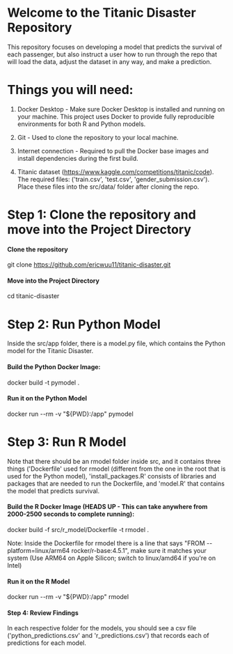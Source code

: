 # Welcome to the Titanic Disaster Repository 
This repository focuses on developing a model that predicts the survival of each passenger, but also instruct a user how to run through the repo that will load the data, adjust the dataset in any way, and make a prediction.

# Things you will need:
1. Docker Desktop - Make sure Docker Desktop is installed and running on your machine. This project uses Docker to provide fully reproducible environments for both R and Python models.

2. Git - Used to clone the repository to your local machine.

3. Internet connection - Required to pull the Docker base images and install dependencies during the first build.

4. Titanic dataset (https://www.kaggle.com/competitions/titanic/code). The required files: ('train.csv', 'test.csv', 'gender_submission.csv'). Place these files into the src/data/ folder after cloning the repo.

# Step 1: Clone the repository and move into the Project Directory

#### Clone the repository
git clone https://github.com/ericwuu11/titanic-disaster.git

#### Move into the Project Directory
cd titanic-disaster


# Step 2: Run Python Model
Inside the src/app folder, there is a model.py file, which contains the Python model for the Titanic Disaster.

#### Build the Python Docker Image:
docker build -t pymodel .

#### Run it on the Python Model
docker run --rm -v "${PWD}:/app" pymodel    

# Step 3: Run R Model
Note that there should be an rmodel folder inside src, and it contains three things ('Dockerfile' used for rmodel (different from the one in the root that is used for the Python model), 'install_packages.R' consists of libraries and packages that are needed to run the Dockerfile, and 'model.R' that contains the model that predicts survival.

#### Build the R Docker Image (HEADS UP - This can take anywhere from 2000-2500 seconds to complete running): 
docker build -f src/r_model/Dockerfile -t rmodel .

Note: Inside the Dockerfile for rmodel there is a line that says "FROM --platform=linux/arm64 rocker/r-base:4.5.1", make sure it matches your system (Use ARM64 on Apple Silicon; switch to linux/amd64 if you're on Intel)

#### Run it on the R Model
docker run --rm -v "${PWD}:/app" rmodel 

#### Step 4: Review Findings
In each respective folder for the models, you should see a csv file ('python_predictions.csv' and 'r_predictions.csv') that records each of predictions for each model.



